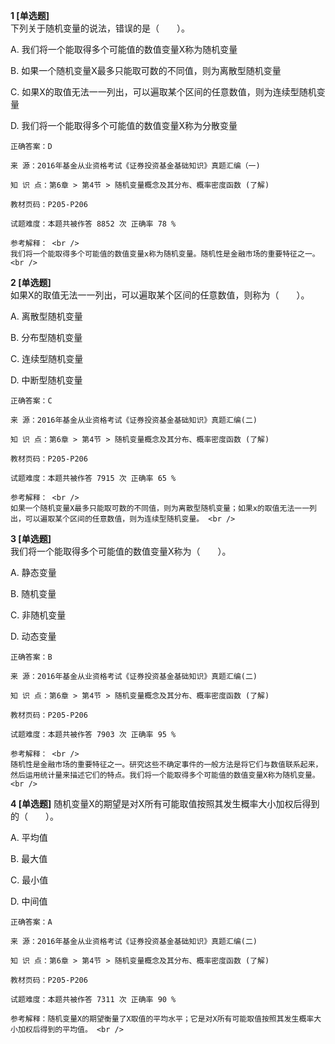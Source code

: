 **1 [单选题]**  <br />
下列关于随机变量的说法，错误的是（　　）。 

A. 我们将一个能取得多个可能值的数值变量X称为随机变量

B. 如果一个随机变量X最多只能取可数的不同值，则为离散型随机变量

C. 如果X的取值无法一一列出，可以遍取某个区间的任意数值，则为连续型随机变量

D. 我们将一个能取得多个可能值的数值变量X称为分散变量 

```
正确答案：D

来 源：2016年基金从业资格考试《证券投资基金基础知识》真题汇编（一)

知 识 点：第6章 > 第4节 > 随机变量概念及其分布、概率密度函数 (了解)

教材页码：P205-P206

试题难度：本题共被作答 8852 次 正确率 78 %

参考解释： <br />
我们将一个能取得多个可能值的数值变量x称为随机变量。随机性是金融市场的重要特征之一。 <br />

```


**2 [单选题]**  <br />
如果X的取值无法一一列出，可以遍取某个区间的任意数值，则称为（　　）。 

A. 离散型随机变量

B. 分布型随机变量

C. 连续型随机变量

D. 中断型随机变量 

```
正确答案：C

来 源：2016年基金从业资格考试《证券投资基金基础知识》真题汇编(二)

知 识 点：第6章 > 第4节 > 随机变量概念及其分布、概率密度函数 (了解)

教材页码：P205-P206

试题难度：本题共被作答 7915 次 正确率 65 %

参考解释： <br />
如果一个随机变量X最多只能取可数的不同值，则为离散型随机变量；如果x的取值无法一一列出，可以遍取某个区间的任意数值，则为连续型随机变量。 <br />

```


**3 [单选题]**  <br />
我们将一个能取得多个可能值的数值变量X称为（　　）。 

A. 静态变量

B. 随机变量

C. 非随机变量

D. 动态变量 

```
正确答案：B

来 源：2016年基金从业资格考试《证券投资基金基础知识》真题汇编(二)

知 识 点：第6章 > 第4节 > 随机变量概念及其分布、概率密度函数 (了解)

教材页码：P205-P206

试题难度：本题共被作答 7903 次 正确率 95 %

参考解释： <br />
随机性是金融市场的重要特征之一。研究这些不确定事件的一般方法是将它们与数值联系起来，然后运用统计量来描述它们的特点。我们将一个能取得多个可能值的数值变量X称为随机变量。 <br />

```


**4 [单选题]** 随机变量X的期望是对X所有可能取值按照其发生概率大小加权后得到的（&emsp;&emsp;）。

A. 平均值

B. 最大值

C. 最小值

D. 中间值 

```
正确答案：A

来 源：2016年基金从业资格考试《证券投资基金基础知识》真题汇编(二)

知 识 点：第6章 > 第4节 > 随机变量概念及其分布、概率密度函数 (了解)

教材页码：P205-P206

试题难度：本题共被作答 7311 次 正确率 90 %

参考解释：随机变量X的期望衡量了X取值的平均水平；它是对X所有可能取值按照其发生概率大小加权后得到的平均值。 <br />
```

